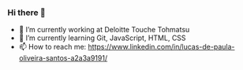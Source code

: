### Hi there 👋

- 🔭 I’m currently working at Deloitte Touche Tohmatsu
- 🌱 I’m currently learning Git, JavaScript, HTML, CSS
- 📫 How to reach me: https://www.linkedin.com/in/lucas-de-paula-oliveira-santos-a2a3a9191/
